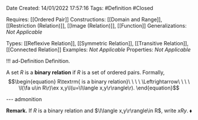 <br />
<br />

Date Created: 14/01/2022 17:57:16
Tags: #Definition #Closed 

Requires: [[Ordered Pair]]
Constructions: [[Domain and Range]], [[Restriction (Relation)]], [[Image (Relation)]], [[Function]]
Generalizations: _Not Applicable_

Types: [[Reflexive Relation]], [[Symmetric Relation]], [[Transitive Relation]], [[Connected Relation]]
Examples: _Not Applicable_ 
Properties: _Not Applicable_

!!! ad-Definition Definition.

A set $R$ is a **binary relation** if $R$ is a set of ordered pairs. Formally,
$$\begin{equation}
    R\textrm{ is a binary relation}\ \ \ \ \Leftrightarrow\ \ \ \ \l(\fa u\in R\r)\ex x,y\l(u=\l\langle x,y\r\rangle\r).
\end{equation}$$

--- admonition

**Remark.** If $R$ is a binary relation and $\l\langle x,y\r\rangle\in R$, write $xRy$.<span style="float:right;">$\blacklozenge$</span>
